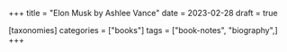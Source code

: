 +++
title = "Elon Musk by Ashlee Vance"
date = 2023-02-28
draft = true

[taxonomies]
categories = ["books"]
tags = ["book-notes", "biography",]
+++
